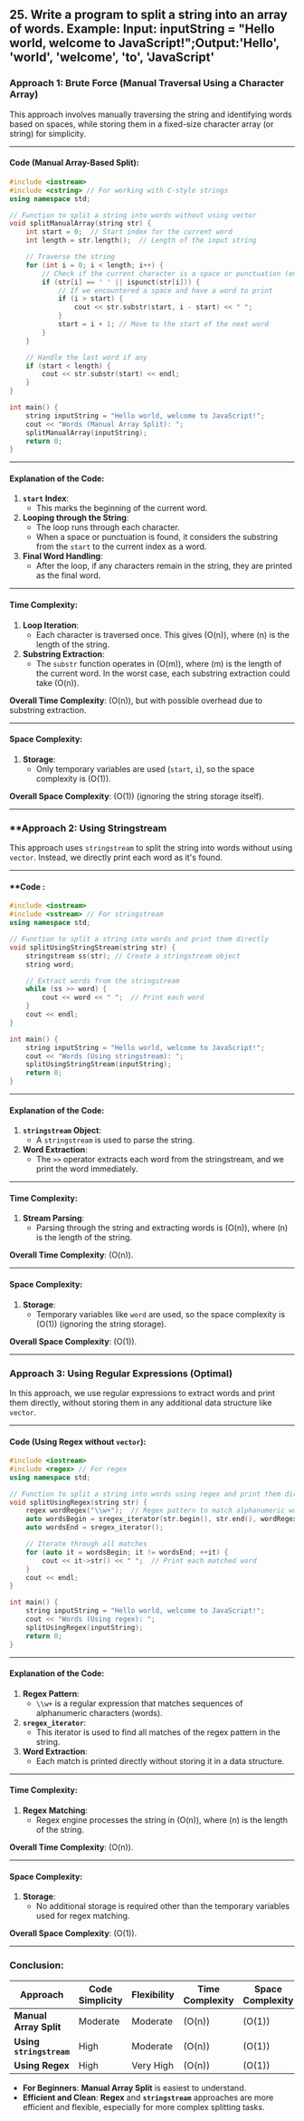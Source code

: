 ## 25. Write a program to split a string into an array of words. Example: Input: inputString = "Hello world, welcome to JavaScript!";Output:'Hello', 'world', 'welcome', 'to', 'JavaScript'

### **Approach 1: Brute Force (Manual Traversal Using a Character Array)**

This approach involves manually traversing the string and identifying words based on spaces, while storing them in a fixed-size character array (or string) for simplicity.

---

#### **Code (Manual Array-Based Split):**
```cpp
#include <iostream>
#include <cstring> // For working with C-style strings
using namespace std;

// Function to split a string into words without using vector
void splitManualArray(string str) {
    int start = 0;  // Start index for the current word
    int length = str.length();  // Length of the input string

    // Traverse the string
    for (int i = 0; i < length; i++) {
        // Check if the current character is a space or punctuation (end of a word)
        if (str[i] == ' ' || ispunct(str[i])) {
            // If we encountered a space and have a word to print
            if (i > start) {
                cout << str.substr(start, i - start) << " ";
            }
            start = i + 1; // Move to the start of the next word
        }
    }

    // Handle the last word if any
    if (start < length) {
        cout << str.substr(start) << endl;
    }
}

int main() {
    string inputString = "Hello world, welcome to JavaScript!";
    cout << "Words (Manual Array Split): ";
    splitManualArray(inputString);
    return 0;
}
```

---

#### **Explanation of the Code:**
1. **`start` Index**:
   - This marks the beginning of the current word.
2. **Looping through the String**:
   - The loop runs through each character.
   - When a space or punctuation is found, it considers the substring from the `start` to the current index as a word.
3. **Final Word Handling**:
   - After the loop, if any characters remain in the string, they are printed as the final word.

---

#### **Time Complexity:**
1. **Loop Iteration**: 
   - Each character is traversed once. This gives \(O(n)\), where \(n\) is the length of the string.
2. **Substring Extraction**:
   - The `substr` function operates in \(O(m)\), where \(m\) is the length of the current word. In the worst case, each substring extraction could take \(O(n)\).

**Overall Time Complexity**: \(O(n)\), but with possible overhead due to substring extraction.

---

#### **Space Complexity:**
1. **Storage**: 
   - Only temporary variables are used (`start`, `i`), so the space complexity is \(O(1)\).
   
**Overall Space Complexity**: \(O(1)\) (ignoring the string storage itself).

---

### **Approach 2: Using Stringstream 

This approach uses `stringstream` to split the string into words without using `vector`. Instead, we directly print each word as it's found.

---

#### **Code :
```cpp
#include <iostream>
#include <sstream> // For stringstream
using namespace std;

// Function to split a string into words and print them directly
void splitUsingStringStream(string str) {
    stringstream ss(str); // Create a stringstream object
    string word;

    // Extract words from the stringstream
    while (ss >> word) {
        cout << word << " ";  // Print each word
    }
    cout << endl;
}

int main() {
    string inputString = "Hello world, welcome to JavaScript!";
    cout << "Words (Using stringstream): ";
    splitUsingStringStream(inputString);
    return 0;
}
```

---

#### **Explanation of the Code:**
1. **`stringstream` Object**:
   - A `stringstream` is used to parse the string.
2. **Word Extraction**:
   - The `>>` operator extracts each word from the stringstream, and we print the word immediately.

---

#### **Time Complexity:**
1. **Stream Parsing**: 
   - Parsing through the string and extracting words is \(O(n)\), where \(n\) is the length of the string.
   
**Overall Time Complexity**: \(O(n)\).

---

#### **Space Complexity:**
1. **Storage**: 
   - Temporary variables like `word` are used, so the space complexity is \(O(1)\) (ignoring the string storage).
   
**Overall Space Complexity**: \(O(1)\).

---

### **Approach 3: Using Regular Expressions (Optimal)**

In this approach, we use regular expressions to extract words and print them directly, without storing them in any additional data structure like `vector`.

---

#### **Code (Using Regex without `vector`):**
```cpp
#include <iostream>
#include <regex> // For regex
using namespace std;

// Function to split a string into words using regex and print them directly
void splitUsingRegex(string str) {
    regex wordRegex("\\w+");  // Regex pattern to match alphanumeric words
    auto wordsBegin = sregex_iterator(str.begin(), str.end(), wordRegex);
    auto wordsEnd = sregex_iterator();

    // Iterate through all matches
    for (auto it = wordsBegin; it != wordsEnd; ++it) {
        cout << it->str() << " ";  // Print each matched word
    }
    cout << endl;
}

int main() {
    string inputString = "Hello world, welcome to JavaScript!";
    cout << "Words (Using regex): ";
    splitUsingRegex(inputString);
    return 0;
}
```

---

#### **Explanation of the Code:**
1. **Regex Pattern**:
   - `\\w+` is a regular expression that matches sequences of alphanumeric characters (words).
2. **`sregex_iterator`**:
   - This iterator is used to find all matches of the regex pattern in the string.
3. **Word Extraction**:
   - Each match is printed directly without storing it in a data structure.

---

#### **Time Complexity:**
1. **Regex Matching**:
   - Regex engine processes the string in \(O(n)\), where \(n\) is the length of the string.
   
**Overall Time Complexity**: \(O(n)\).

---

#### **Space Complexity:**
1. **Storage**:
   - No additional storage is required other than the temporary variables used for regex matching.
   
**Overall Space Complexity**: \(O(1)\).

---

### **Conclusion:**

| **Approach**             | **Code Simplicity** | **Flexibility** | **Time Complexity** | **Space Complexity** |
|--------------------------|---------------------|-----------------|---------------------|----------------------|
| **Manual Array Split**   | Moderate            | Moderate        | \(O(n)\)            | \(O(1)\)             |
| **Using `stringstream`**  | High                | Moderate        | \(O(n)\)            | \(O(1)\)             |
| **Using Regex**           | High                | Very High       | \(O(n)\)            | \(O(1)\)             |

- **For Beginners**: **Manual Array Split** is easiest to understand.
- **Efficient and Clean**: **Regex** and **`stringstream`** approaches are more efficient and flexible, especially for more complex splitting tasks.